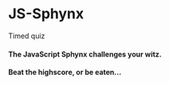 # JS-Sphynx
Timed quiz 
#### The JavaScript Sphynx challenges your witz.
#### Beat the highscore, or be eaten... 

